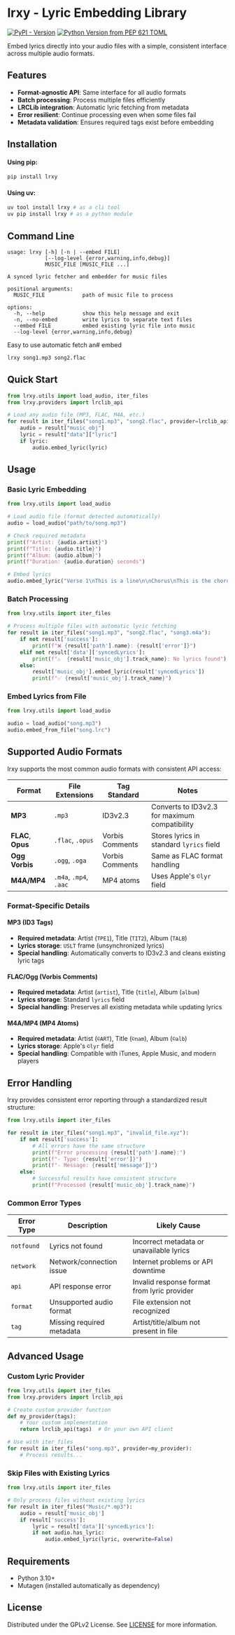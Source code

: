 # lrxy - Lyric Embedding Library

[![PyPI - Version](https://img.shields.io/pypi/v/lrxy)](https://pypi.org/project/lrxy/)
[![Python Version from PEP 621 TOML](https://img.shields.io/python/required-version-toml?tomlFilePath=https%3A%2F%2Fraw.githubusercontent.com%2Fpxeemo%2Flrxy%2Fmain%2Fpyproject.toml)](https://pypi.org/project/lrxy/)

Embed lyrics directly into your audio files with a simple, consistent interface across multiple audio formats.

## Features

- **Format-agnostic API**: Same interface for all audio formats
- **Batch processing**: Process multiple files efficiently
- **LRCLib integration**: Automatic lyric fetching from metadata
- **Error resilient**: Continue processing even when some files fail
- **Metadata validation**: Ensures required tags exist before embedding

## Installation

#### Using pip:
```sh
pip install lrxy
```

#### Using uv:
```sh
uv tool install lrxy # as a cli tool
uv pip install lrxy # as a python module
```

## Command Line

```
usage: lrxy [-h] [-n | --embed FILE]
            [--log-level {error,warning,info,debug}]
            MUSIC_FILE [MUSIC_FILE ...]

A synced lyric fetcher and embedder for music files

positional arguments:
  MUSIC_FILE            path of music file to process

options:
  -h, --help            show this help message and exit
  -n, --no-embed        write lyrics to separate text files
  --embed FILE          embed existing lyric file into music
  --log-level {error,warning,info,debug}
```

Easy to use automatic fetch an# embed
```sh
lrxy song1.mp3 song2.flac
```

## Quick Start

```python
from lrxy.utils import load_audio, iter_files
from lrxy.providers import lrclib_api

# Load any audio file (MP3, FLAC, M4A, etc.)
for result in iter_files("song1.mp3", "song2.flac", provider=lrclib_api):
    audio = result["music_obj"]
    lyric = result["data"]["lyric"]
    if lyric:
        audio.embed_lyric(lyric)
```

## Usage

### Basic Lyric Embedding

```python
from lrxy.utils import load_audio

# Load audio file (format detected automatically)
audio = load_audio("path/to/song.mp3")

# Check required metadata
print(f"Artist: {audio.artist}")
print(f"Title: {audio.title}")
print(f"Album: {audio.album}")
print(f"Duration: {audio.duration} seconds")

# Embed lyrics
audio.embed_lyric("Verse 1\nThis is a line\n\nChorus\nThis is the chorus")
```

### Batch Processing

```python
from lrxy.utils import iter_files

# Process multiple files with automatic lyric fetching
for result in iter_files("song1.mp3", "song2.flac", "song3.m4a"):
    if not result['success']:
        print(f"❌ {result['path'].name}: {result['error']}")
    elif not result['data']['syncedLyrics']:
        print(f"⚠️  {result['music_obj'].track_name}: No lyrics found")
    else:
        result['music_obj'].embed_lyric(result['syncedLyrics'])
        print(f"✅ {result['music_obj'].track_name}")
```

### Embed Lyrics from File

```python
from lrxy.utils import load_audio

audio = load_audio("song.mp3")
audio.embed_from_file("song.lrc")
```

## Supported Audio Formats

lrxy supports the most common audio formats with consistent API access:

| Format | File Extensions | Tag Standard | Notes |
|--------|-----------------|--------------|-------|
| **MP3** | `.mp3` | ID3v2.3 | Converts to ID3v2.3 for maximum compatibility |
| **FLAC**, **Opus** | `.flac`, `.opus` | Vorbis Comments | Stores lyrics in standard `lyrics` field |
| **Ogg Vorbis** | `.ogg`, `.oga` | Vorbis Comments | Same as FLAC format handling |
| **M4A/MP4** | `.m4a`, `.mp4`, `.aac` | MP4 atoms | Uses Apple's `©lyr` field |

### Format-Specific Details

#### MP3 (ID3 Tags)
- **Required metadata**: Artist (`TPE1`), Title (`TIT2`), Album (`TALB`)
- **Lyrics storage**: `USLT` frame (unsynchronized lyrics)
- **Special handling**: Automatically converts to ID3v2.3 and cleans existing lyric tags

#### FLAC/Ogg (Vorbis Comments)
- **Required metadata**: Artist (`artist`), Title (`title`), Album (`album`)
- **Lyrics storage**: Standard `lyrics` field
- **Special handling**: Preserves all existing metadata while updating lyrics

#### M4A/MP4 (MP4 Atoms)
- **Required metadata**: Artist (`©ART`), Title (`©nam`), Album (`©alb`)
- **Lyrics storage**: Apple's `©lyr` field
- **Special handling**: Compatible with iTunes, Apple Music, and modern players

## Error Handling

lrxy provides consistent error reporting through a standardized result structure:

```python
from lrxy.utils import iter_files

for result in iter_files("song1.mp3", "invalid_file.xyz"):
    if not result['success']:
        # All errors have the same structure
        print(f"Error processing {result['path'].name}:")
        print(f"- Type: {result['error']}")
        print(f"- Message: {result['message']}")
    else:
        # Successful results have consistent structure
        print(f"Processed {result['music_obj'].track_name}")
```

### Common Error Types

| Error Type | Description | Likely Cause |
|------------|-------------|--------------|
| `notfound` | Lyrics not found | Incorrect metadata or unavailable lyrics |
| `network` | Network/connection issue | Internet problems or API downtime |
| `api` | API response error | Invalid response format from lyric provider |
| `format` | Unsupported audio format | File extension not recognized |
| `tag` | Missing required metadata | Artist/title/album not present in file |

## Advanced Usage

### Custom Lyric Provider

```python
from lrxy.utils import iter_files
from lrxy.providers import lrclib_api

# Create custom provider function
def my_provider(tags):
    # Your custom implementation
    return lrclib_api(tags)  # Or your own API client

# Use with iter_files
for result in iter_files("song.mp3", provider=my_provider):
    # Process results...
```

### Skip Files with Existing Lyrics

```python
from lrxy.utils import iter_files

# Only process files without existing lyrics
for result in iter_files("Music/*.mp3"):
    audio = result['music_obj']
    if result['success']:
        lyric = result['data']['syncedLyrics']:
        if not audio.has_lyric:
            audio.embed_lyric(lyric, overwrite=False)
```

## Requirements

- Python 3.10+
- Mutagen (installed automatically as dependency)

## License

Distributed under the GPLv2 License. See [LICENSE](LICENSE.md) for more information.
